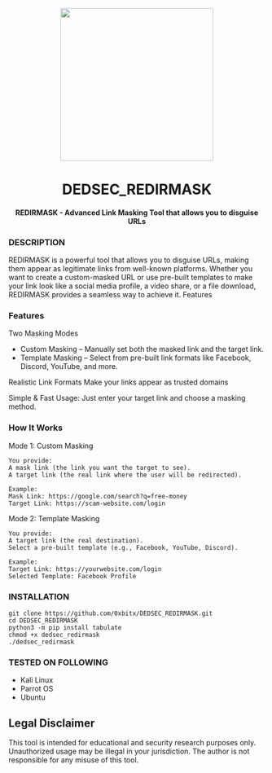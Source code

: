 
<p align="center">
<img src="https://media0.giphy.com/media/v1.Y2lkPTc5MGI3NjExdWszNGw0dDBrMGZnZjBpaGh5bDB4NHoyZmI0Yjl3bGM4dGMxeWU5diZlcD12MV9pbnRlcm5hbF9naWZfYnlfaWQmY3Q9Zw/8P4bnTyGQykuHxhWOm/giphy.gif", width="300", height="300">
</p>

<h1 align="center">DEDSEC_REDIRMASK</h1>
<h4 align="center">REDIRMASK - Advanced Link Masking Tool that allows you to disguise URLs</h4>

### DESCRIPTION
REDIRMASK is a powerful tool that allows you to disguise URLs, making them appear as legitimate links from well-known platforms. Whether you want to create a custom-masked URL or use pre-built templates to make your link look like a social media profile, a video share, or a file download, REDIRMASK provides a seamless way to achieve it.
Features

### Features

Two Masking Modes
  * Custom Masking – Manually set both the masked link and the target link.
  * Template Masking – Select from pre-built link formats like Facebook, Discord, YouTube, and more.

Realistic Link Formats Make your links appear as trusted domains 

Simple & Fast Usage: Just enter your target link and choose a masking method.

### How It Works

Mode 1: Custom Masking
    
    You provide:
    A mask link (the link you want the target to see).
    A target link (the real link where the user will be redirected).

    Example:
    Mask Link: https://google.com/search?q=free-money
    Target Link: https://scam-website.com/login

Mode 2: Template Masking

    You provide:
    A target link (the real destination).
    Select a pre-built template (e.g., Facebook, YouTube, Discord).

    Example:
    Target Link: https://yourwebsite.com/login
    Selected Template: Facebook Profile

### INSTALLATION
    git clone https://github.com/0xbitx/DEDSEC_REDIRMASK.git
    cd DEDSEC_REDIRMASK
    python3 -m pip install tabulate 
    chmod +x dedsec_redirmask 
    ./dedsec_redirmask

### TESTED ON FOLLOWING
* Kali Linux 
* Parrot OS 
* Ubuntu
  
## Legal Disclaimer

This tool is intended for educational and security research purposes only. Unauthorized usage may be illegal in your jurisdiction. The author is not responsible for any misuse of this tool.

